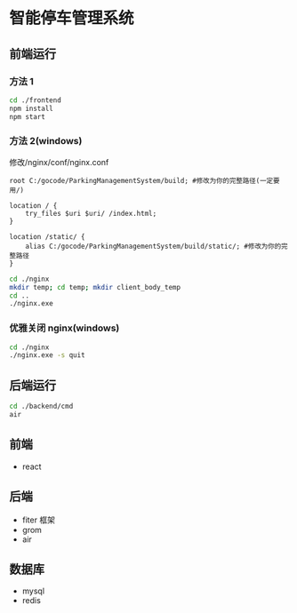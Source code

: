 # 智能停车管理系统

## 前端运行

### 方法 1

```bash
cd ./frontend
npm install
npm start
```

### 方法 2(windows)

修改/nginx/conf/nginx.conf

```
root C:/gocode/ParkingManagementSystem/build; #修改为你的完整路径(一定要用/)

location / {
    try_files $uri $uri/ /index.html;
}

location /static/ {
    alias C:/gocode/ParkingManagementSystem/build/static/; #修改为你的完整路径
}
```

```bash
cd ./nginx
mkdir temp; cd temp; mkdir client_body_temp
cd ..
./nginx.exe
```

### 优雅关闭 nginx(windows)

```bash
cd ./nginx
./nginx.exe -s quit
```

## 后端运行

```bash
cd ./backend/cmd
air
```

## 前端

- react

## 后端

- fiter 框架
- grom
- air

## 数据库

- mysql
- redis
